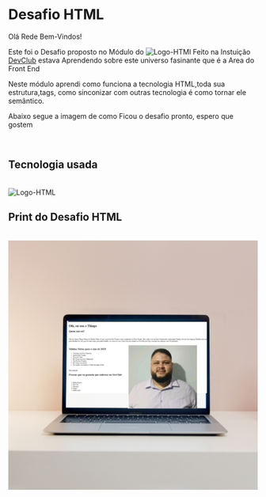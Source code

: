 <h1>Desafio HTML</h1>
<p>Olá Rede Bem-Vindos!</p>
<p>Este foi o Desafio proposto no Módulo do <img src="https://img.shields.io/badge/HTML5-E34F26?style=for-the-badge&logo=html5&logoColor=white" alt="Logo-HTMl"/> Feito na Instuição <a href="https://rodolfomori.com.br/devclub/" alt="Dev-Club"> DevClub</a> estava Aprendendo sobre este universo fasinante que é a Area do Front End </p>
<p>Neste módulo aprendi como funciona a tecnologia HTML,toda sua estrutura,tags, como sinconizar com outras tecnologia é como tornar ele semântico.</p>
<p>Abaixo segue a imagem de como Ficou o desafio pronto, espero que gostem</p>
<br>
<h2>Tecnologia usada </h2>
<br>
<img src="https://img.shields.io/badge/HTML5-E34F26?style=for-the-badge&logo=html5&logoColor=white" alt="Logo-HTML"/>
<br>
<h2>Print do Desafio HTML</h2>
<br>
<img src="./print.png" alt="Montagem-Print">
